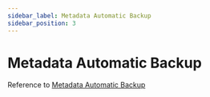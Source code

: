 ```yaml
---
sidebar_label: Metadata Automatic Backup
sidebar_position: 3
---
```

# Metadata Automatic Backup

Reference to [Metadata Automatic Backup](../administration/metadata_dump_load.md#automatic-backup)